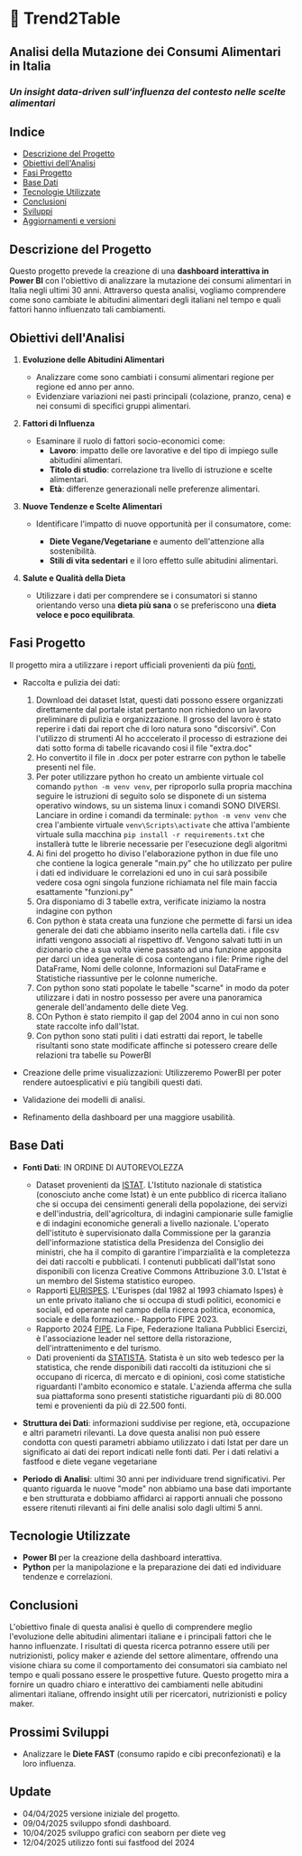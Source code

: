 

# 🥗 Trend2Table  
## Analisi della Mutazione dei Consumi Alimentari in Italia
### *Un insight data-driven sull’influenza del contesto nelle scelte alimentari*


## Indice
- [Descrizione del Progetto](#descrizione-del-progetto)
- [Obiettivi dell'Analisi](#obiettivi-dellanalisi)
- [Fasi Progetto](#fasi-progetto)
- [Base Dati](#base-dati)
- [Tecnologie Utilizzate](#tecnologie-utilizzate)
- [Conclusioni](#conclusioni)
- [Sviluppi](#Prossimi-Sviluppi)
- [Aggiornamenti e versioni](#Update)

## Descrizione del Progetto
Questo progetto prevede la creazione di una **dashboard interattiva in Power BI** con l'obiettivo di analizzare la mutazione dei consumi alimentari in Italia negli ultimi 30 anni. Attraverso questa analisi, vogliamo comprendere come sono cambiate le abitudini alimentari degli italiani nel tempo e quali fattori hanno influenzato tali cambiamenti.

## Obiettivi dell'Analisi
1. **Evoluzione delle Abitudini Alimentari**
   - Analizzare come sono cambiati i consumi alimentari regione per regione ed anno per anno.
   - Evidenziare variazioni nei pasti principali (colazione, pranzo, cena) e nei consumi di specifici gruppi alimentari.


2. **Fattori di Influenza**
   - Esaminare il ruolo di fattori socio-economici come:
     - **Lavoro**: impatto delle ore lavorative e del tipo di impiego sulle abitudini alimentari.
     - **Titolo di studio**: correlazione tra livello di istruzione e scelte alimentari.
     - **Età**: differenze generazionali nelle preferenze alimentari.

3. **Nuove Tendenze e Scelte Alimentari**
   - Identificare l'impatto di nuove opportunità per il consumatore, come:
     
     - **Diete Vegane/Vegetariane** e aumento dell'attenzione alla sostenibilità.
     - **Stili di vita sedentari** e il loro effetto sulle abitudini alimentari.

4. **Salute e Qualità della Dieta**
   - Utilizzare i dati per comprendere se i consumatori si stanno orientando verso una **dieta più sana** o se preferiscono una **dieta veloce e poco equilibrata**.

## Fasi Progetto
Il progetto mira a utilizzare i report ufficiali provenienti da più [fonti](#base-dati),

   - Raccolta e pulizia dei dati:
      1. Download dei dataset Istat, questi dati possono essere organizzati direttamente dal portale istat pertanto non richiedono un lavoro preliminare di pulizia e organizzazione. Il grosso del lavoro è stato reperire i dati dai report che di loro natura sono "discorsivi". Con l'utilizzo di strumenti AI ho acccelerato il processo di estrazione dei dati sotto forma di tabelle ricavando cosi il file "extra.doc"
      2. Ho convertito il file in .docx per poter estrarre con python le tabelle presenti nel file.
      3. Per poter utilizzare python ho creato un ambiente virtuale col comando `python -m venv venv`, per riproporlo sulla propria macchina seguire le istruzioni di seguito solo se disponete di un sistema operativo windows, su un sistema linux i comandi SONO DIVERSI.
      Lanciare in ordine i comandi da terminale:
      `python -m venv venv` che crea l'ambiente virtuale
      `venv\Scripts\activate` che attiva l'ambiente virtuale sulla macchina
      `pip install -r requirements.txt` che installerà tutte le librerie necessarie per l'esecuzione degli algoritmi
      4. Ai fini del progetto ho diviso l'elaborazione python in due file uno che contiene la logica generale "main.py" che ho utilizzato per pulire i dati ed individuare le correlazioni ed uno in cui sarà possibile vedere cosa ogni singola funzione richiamata nel file main faccia esattamente "funzioni.py"
      5. Ora disponiamo di 3 tabelle extra, verificate iniziamo la nostra indagine con python
      6. Con python è stata creata una funzione che permette di farsi un idea generale dei dati che abbiamo inserito nella cartella dati.
      i file csv infatti vengono associati al rispettivo df.
      Vengono salvati tutti in un dizionario che a sua volta viene passato ad una funzione apposita per darci un idea generale di cosa contengano i file:
      Prime righe del DataFrame, Nomi delle colonne, Informazioni sul DataFrame e Statistiche riassuntive per le colonne numeriche.
      7. Con python sono stati popolate le tabelle "scarne" in modo da poter utilizzare i dati in nostro possesso per avere una panoramica generale dell'andamento delle diete Veg.
      8. COn Python è stato riempito il gap del 2004 anno in cui non sono state raccolte info dall'Istat.
      9. Con python sono stati puliti i dati estratti dai report, le tabelle risultanti sono state modificate affinche si potessero creare delle relazioni tra tabelle su PowerBI
    
   - Creazione delle prime visualizzazioni:
      Utilizzeremo PowerBI per poter rendere autoesplicativi e più tangibili questi dati.
   - Validazione dei modelli di analisi.
   - Refinamento della dashboard per una maggiore usabilità.

## Base Dati
- **Fonti Dati**:
IN ORDINE DI AUTOREVOLEZZA
   - Dataset provenienti da [ISTAT](#https://www.istat.it/). L'Istituto nazionale di statistica (conosciuto anche come Istat) è un ente pubblico di ricerca italiano che si occupa dei censimenti generali della popolazione, dei servizi e dell'industria, dell'agricoltura, di indagini campionarie sulle famiglie e di indagini economiche generali a livello nazionale. L'operato dell'istituto è supervisionato dalla Commissione per la garanzia dell'informazione statistica della Presidenza del Consiglio dei ministri, che ha il compito di garantire l'imparzialità e la completezza dei dati raccolti e pubblicati. I contenuti pubblicati dall'Istat sono disponibili con licenza Creative Commons Attribuzione 3.0. L'Istat è un membro del Sistema statistico europeo.
   - Rapporti [EURISPES](#https://eurispes.eu/). L'Eurispes (dal 1982 al 1993 chiamato Ispes) è un ente privato italiano che si occupa di studi politici, economici e sociali, ed operante nel campo della ricerca politica, economica, sociale e della formazione.- Rapporto FIPE 2023. 
   - Rapporto 2024 [FIPE](#https://www.fipe.it/wp-content/uploads/2024/04/Rapporto-Ristorazione-2024.pdf?utm_source=chatgpt.com). La Fipe, Federazione Italiana Pubblici Esercizi, è l'associazione leader nel settore della ristorazione, dell'intrattenimento e del turismo.
   - Dati provenienti da [STATISTA](#https://www.statista.com/). Statista è un sito web tedesco per la statistica, che rende disponibili dati raccolti da istituzioni che si occupano di ricerca, di mercato e di opinioni, così come statistiche riguardanti l'ambito economico e statale. L'azienda afferma che sulla sua piattaforma sono presenti statistiche riguardanti più di 80.000 temi e provenienti da più di 22.500 fonti.
   
- **Struttura dei Dati**: informazioni suddivise per regione, età, occupazione e altri parametri rilevanti. La dove questa analisi non può essere condotta con questi parametri abbiamo utilizzato i dati Istat per dare un significato ai dati dei report indicati nelle fonti dati.
Per i dati relativi a fastfood e diete vegane vegetariane 
- **Periodo di Analisi**: ultimi 30 anni per individuare trend significativi. Per quanto riguarda le nuove "mode" non abbiamo una base dati importante e ben strutturata e dobbiamo affidarci ai rapporti annuali che possono essere ritenuti rilevanti ai fini delle analisi solo dagli ultimi 5 anni.

## Tecnologie Utilizzate
- **Power BI** per la creazione della dashboard interattiva.
- **Python** per la manipolazione e la preparazione dei dati ed individuare tendenze e correlazioni.


## Conclusioni
L'obiettivo finale di questa analisi è quello di comprendere meglio l'evoluzione delle abitudini alimentari italiane e i principali fattori che le hanno influenzate. I risultati di questa ricerca potranno essere utili per nutrizionisti, policy maker e aziende del settore alimentare, offrendo una visione chiara su come il comportamento dei consumatori sia cambiato nel tempo e quali possano essere le prospettive future.
Questo progetto mira a fornire un quadro chiaro e interattivo dei cambiamenti nelle abitudini alimentari italiane, offrendo insight utili per ricercatori, nutrizionisti e policy maker.

## Prossimi Sviluppi
- Analizzare le **Diete FAST** (consumo rapido e cibi preconfezionati) e la loro influenza.

## Update
- 04/04/2025 versione iniziale del progetto.
- 09/04/2025 sviluppo sfondi dashboard.
- 10/04/2025 sviluppo grafici con seaborn per diete veg
- 12/04/2025 utilizzo fonti sui fastfood del 2024

